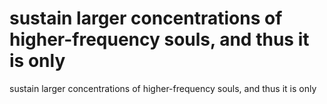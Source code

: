 # sustain larger concentrations of higher-frequency souls, and thus it is only

sustain larger concentrations of higher-frequency souls, and thus it is only